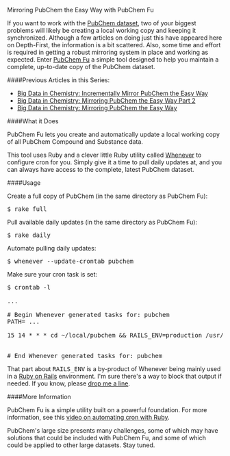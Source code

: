Mirroring PubChem the Easy Way with PubChem Fu

If you want to work with the [PubChem dataset](http://depth-first.com/articles/2006/09/29/hacking-pubchem-direct-access-with-ftp), two of your biggest problems will likely be creating a local working copy and keeping it synchronized. Although a few articles on doing just this have appeared here on Depth-First, the information is a bit scattered. Also, some time and effort is required in getting a robust mirroring system in place and working as expected. Enter [PubChem Fu](http://github.com/metamolecular/pubchem-fu) a simple tool designed to help you maintain a complete, up-to-date copy of the PubChem dataset.

####Previous Articles in this Series:

-  [Big Data in Chemistry: Incrementally Mirror PubChem the Easy Way](http://depth-first.com/articles/2010/03/01/big-data-in-chemistry-incrementally-mirror-pubchem-the-easy-way)
-  [Big Data in Chemistry: Mirroring PubChem the Easy Way Part 2](http://depth-first.com/articles/2010/02/09/big-data-in-chemistry-mirroring-pubchem-the-easy-way-part-2)
-  [Big Data in Chemistry: Mirroring PubChem the Easy Way](http://depth-first.com/articles/2010/02/08/big-data-in-chemistry-mirroring-pubchem-the-easy-way)

####What it Does

PubChem Fu lets you create and automatically update a local working copy of all PubChem Compound and Substance data.

This tool uses Ruby and a clever little Ruby utility called [Whenever](http://github.com/javan/whenever) to configure cron for you. Simply give it a time to pull daily updates at, and you can always have access to the complete, latest PubChem dataset.

####Usage

Create a full copy of PubChem (in the same directory as PubChem Fu):

<pre class="console">
$ rake full
</pre>

Pull available daily updates (in the same directory as PubChem Fu):

<pre class="console">
$ rake daily
</pre>

Automate pulling daily updates:

<pre class="console">
$ whenever --update-crontab pubchem
</pre>

Make sure your cron task is set:

<pre class="console">
$ crontab -l

...

# Begin Whenever generated tasks for: pubchem
PATH= ...

15 14 * * * cd ~/local/pubchem && RAILS_ENV=production /usr/bin/env rake daily


# End Whenever generated tasks for: pubchem
</pre>

That part about <tt>RAILS\_ENV</tt> is a by-product of Whenever being mainly used in a [Ruby on Rails](http://rubyonrails.org/) environment. I'm sure there's a way to block that output if needed. If you know, please [drop me a line](http://depth-first.com/pages/richard-l-apodaca).

####More Information

PubChem Fu is a simple utility built on a powerful foundation. For more information, see this [video on automating cron with Ruby](http://media.railscasts.com/videos/164_cron_in_ruby.mov).

PubChem's large size presents many challenges, some of which may have solutions that could be included with PubChem Fu, and some of which could be applied to other large datasets. Stay tuned.